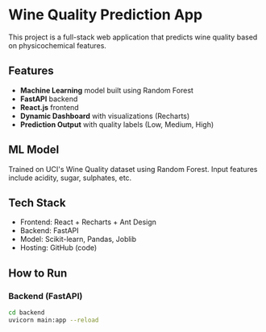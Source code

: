# Wine Quality Prediction App

This project is a full-stack web application that predicts wine quality based on physicochemical features. 

## Features

- **Machine Learning** model built using Random Forest
- **FastAPI** backend
- **React.js** frontend
- **Dynamic Dashboard** with visualizations (Recharts)
- **Prediction Output** with quality labels (Low, Medium, High)

## ML Model

Trained on UCI's Wine Quality dataset using Random Forest. Input features include acidity, sugar, sulphates, etc.

## Tech Stack

- Frontend: React + Recharts + Ant Design
- Backend: FastAPI
- Model: Scikit-learn, Pandas, Joblib
- Hosting: GitHub (code)

## How to Run

### Backend (FastAPI)
```bash
cd backend
uvicorn main:app --reload
